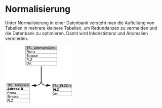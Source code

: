 # Normalisierung

Unter Normalisierung in einer Datenbank versteht man die Aufteilung von Tabellen in mehrere kleinere Tabellen, um Redundanzen zu vermeiden und die Datenbank zu optimieren. Damit wird Inkonstistenz und Anomalien vermieden.

![alt text](../x_ressources/image_normalisierung.png)

